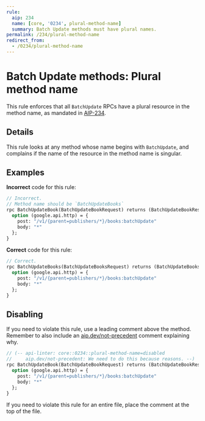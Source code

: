 ```yaml
---
rule:
  aip: 234
  name: [core, '0234', plural-method-name]
  summary: Batch Update methods must have plural names.
permalink: /234/plural-method-name
redirect_from:
  - /0234/plural-method-name
---
```


# Batch Update methods: Plural method name

This rule enforces that all `BatchUpdate` RPCs have a plural resource in the
method name, as mandated in [AIP-234][].

## Details

This rule looks at any method whose name begins with `BatchUpdate`, and complains
if the name of the resource in the method name is singular.

## Examples

**Incorrect** code for this rule:

```proto
// Incorrect.
// Method name should be `BatchUpdateBooks`
rpc BatchUpdateBook(BatchUpdateBookRequest) returns (BatchUpdateBookResponse) {
  option (google.api.http) = {
    post: "/v1/{parent=publishers/*}/books:batchUpdate"
    body: "*"
  };
}
```

**Correct** code for this rule:

```proto
// Correct.
rpc BatchUpdateBooks(BatchUpdateBooksRequest) returns (BatchUpdateBooksResponse) {
  option (google.api.http) = {
    post: "/v1/{parent=publishers/*}/books:batchUpdate"
    body: "*"
  };
}
```

## Disabling

If you need to violate this rule, use a leading comment above the method.
Remember to also include an [aip.dev/not-precedent][] comment explaining why.

```proto
// (-- api-linter: core::0234::plural-method-name=disabled
//     aip.dev/not-precedent: We need to do this because reasons. --)
rpc BatchUpdateBook(BatchUpdateBookRequest) returns (BatchUpdateBookResponse) {
  option (google.api.http) = {
    post: "/v1/{parent=publishers/*}/books:batchUpdate"
    body: "*"
  };
}
```

If you need to violate this rule for an entire file, place the comment at the
top of the file.

[aip-234]: https://aip.dev/234
[aip.dev/not-precedent]: https://aip.dev/not-precedent
